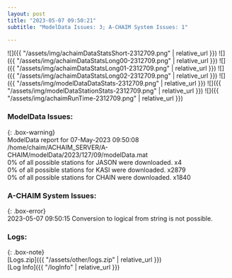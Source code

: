 ```yaml
---
layout: post
title: "2023-05-07 09:50:21"
subtitle: "ModelData Issues: 3; A-CHAIM System Issues: 1"

---
```


![]({{ "/assets/img/achaimDataStatsShort-2312709.png" | relative_url }})
![]({{ "/assets/img/achaimDataStatsLong00-2312709.png" | relative_url }})
![]({{ "/assets/img/achaimDataStatsLong01-2312709.png" | relative_url }})
![]({{ "/assets/img/achaimDataStatsLong02-2312709.png" | relative_url }})
![]({{ "/assets/img/modelDataDataStats-2312709.png" | relative_url }})
![]({{ "/assets/img/modelDataStationStats-2312709.png" | relative_url }})
![]({{ "/assets/img/achaimRunTime-2312709.png" | relative_url }})


### ModelData Issues:  
  
{: .box-warning}  
 ModelData report for 07-May-2023 09:50:08   
 /home/chaim/ACHAIM_SERVER/A-CHAIM/modelData/2023/127/09/modelData.mat   
 0% of all possible stations for JASON were downloaded. x4   
 0% of all possible stations for KASI were downloaded. x2879   
 0% of all possible stations for CHAIN were downloaded. x1840   
  
### A-CHAIM System Issues:  
  
{: .box-error}  
2023-05-07 09:50:15 Conversion to logical from string is not possible.  

### Logs:  
  
{: .box-note}  
[Logs.zip]({{ "/assets/other/logs.zip" | relative_url }})  
[Log Info]({{ "/logInfo" | relative_url }})  
